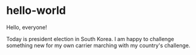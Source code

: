 # hello-world

Hello, everyone!

Today is president election in South Korea.
I am happy to challenge something new for my own carrier marching with my country's challenge.
